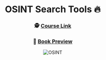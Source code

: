 <h1 align="center">OSINT Search Tools 🔥</h1>
<h3 align="center">🕵️ <a href="https://www.inteltechniques.net/courses/open-source-intelligence" target="_blank">Course Link</a></h3>
<h3 align="center">📖 <a href="https://de1lib.org/ireader/11830781" target="_blank">Book Preview</a></h3>

<p align="center">
  <img src="https://s4.uupload.ir/files/osint8_nzdi.png" alt="OSINT" >
</p>
